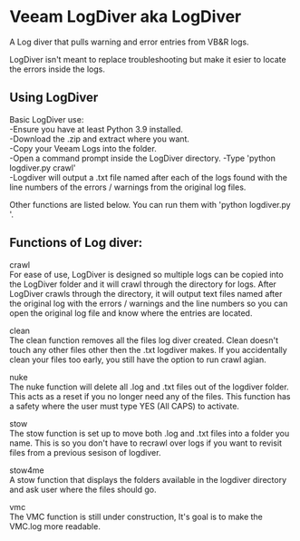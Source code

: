 # Veeam LogDiver aka LogDiver
A Log diver that pulls warning and error entries from VB&R logs.

LogDiver isn't meant to replace troubleshooting but make it esier to locate the errors inside the logs.

## Using LogDiver
Basic LogDiver use:  
-Ensure you have at least Python 3.9 installed.  
-Download the .zip and extract where you want.  
-Copy your Veeam Logs into the folder.  
-Open a command prompt inside the LogDiver directory.
-Type 'python logdiver.py crawl'  
-Logdiver will output a .txt file named after each of the logs found with the line numbers of the errors / warnings from the original log files.

Other functions are listed below.  You can run them with 'python logdiver.py <function listed below>'.

## Functions of Log diver:

crawl  
For ease of use, LogDiver is designed so multiple logs can be copied into the LogDiver folder and it will crawl through the directory for logs.  After LogDiver crawls through the directory, it will output text files named after the original log with the errors / warnings and the line numbers so you can open the original log file and know where the entries are located.

clean  
The clean function removes all the files log diver created.  Clean doesn't touch any other files other then the .txt logdiver makes.  If you accidentally clean your files too early, you still have the option to run crawl agian.

nuke  
The nuke function will delete all .log and .txt files out of the logdiver folder.  This acts as a reset if you no longer need any of the files.  This function has a safety where the user must type YES (All CAPS) to activate.

stow  
The stow function is set up to move both .log and .txt files into a folder you name.  This is so you don't have to recrawl over logs if you want to revisit files from a previous sesison of logdiver.

stow4me  
A stow function that displays the folders available in the logdiver directory and ask user where the files should go.

vmc  
The VMC function is still under construction, It's goal is to make the VMC.log more readable.
